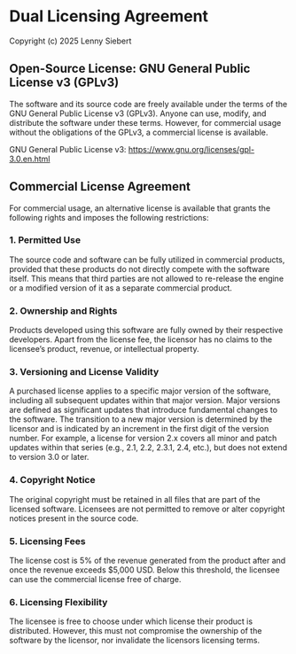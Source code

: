 # Dual Licensing Agreement
Copyright (c) 2025 Lenny Siebert

## Open-Source License: GNU General Public License v3 (GPLv3)

The software and its source code are freely available under the terms 
of the GNU General Public License v3 (GPLv3). Anyone can use, modify, 
and distribute the software under these terms. However, for commercial
usage without the obligations of the GPLv3, a commercial license is available.

GNU General Public License v3: https://www.gnu.org/licenses/gpl-3.0.en.html
## Commercial License Agreement

For commercial usage, an alternative license is available that 
grants the following rights and imposes the following restrictions:

### 1. Permitted Use

The source code and software can be fully utilized in commercial products,
provided that these products do not directly compete with the software itself.
This means that third parties are not allowed to re-release the engine or a modified
version of it as a separate commercial product.

### 2. Ownership and Rights

Products developed using this software are fully owned by their respective 
developers. Apart from the license fee, the licensor has no claims to the 
licensee’s product, revenue, or intellectual property.

### 3. Versioning and License Validity

A purchased license applies to a specific major version of the software, 
including all subsequent updates within that major version. 
Major versions are defined as significant updates that introduce fundamental 
changes to the software. The transition to a new major version is determined 
by the licensor and is indicated by an increment in the first digit of the version 
number. For example, a license for version 2.x covers all minor and patch updates 
within that series (e.g., 2.1, 2.2, 2.3.1, 2.4, etc.), but does not extend to 
version 3.0 or later.

### 4. Copyright Notice

The original copyright must be retained in all files that are part of the licensed 
software. Licensees are not permitted to remove or alter copyright notices present 
in the source code.

### 5. Licensing Fees

The license cost is 5% of the revenue generated from the product after and once the revenue 
exceeds $5,000 USD. Below this threshold, the licensee can use the commercial 
license free of charge.

### 6. Licensing Flexibility

The licensee is free to choose under which license their product is distributed. 
However, this must not compromise the ownership of the software by the licensor, 
nor invalidate the licensors licensing terms.
